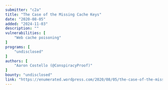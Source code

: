 ```yaml
---
submitter: "c2a"
title: "The Case of the Missing Cache Keys"
date: "2020-08-05"
added: "2024-11-03"
description: ""
vulnerabilities: [
    "Web cache poisoning"
]
programs: [
    "undisclosed"
]
authors: [
    "Aaron Costello (@ConspiracyProof)"
]
bounty: "undisclosed"
link: "https://enumerated.wordpress.com/2020/08/05/the-case-of-the-missing-cache-keys/"
---
```




